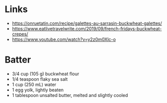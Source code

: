 # Links
- https://onruetatin.com/recipe/galettes-au-sarrasin-buckwheat-galettes/
- https://www.eatlivetravelwrite.com/2019/09/french-fridays-buckwheat-crepes/
- https://www.youtube.com/watch?v=y2z0m0Xlc-o

# Batter
- 3/4 cup (105 g) buckwheat flour
- 1/4 teaspoon flaky sea salt
- 1 cup (250 mL) water
- 1 egg yolk, lightly beaten
- 1 tablespoon unsalted butter, melted and slightly cooled

